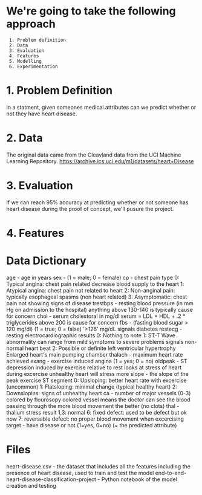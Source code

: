 # We're going to take the following approach
     1. Problem definition
     2. Data
     3. Evaluation
     4. Features
     5. Modelling
     6. Experimentation

# 1. Problem Definition

   In a statment, given someones medical attributes can we predict whether or not they have heart disease.

# 2. Data

  The original data came from the Cleavland data from the UCI Machine Learning Repository. 
  https://archive.ics.uci.edu/m1/datasets/heart+Disease

# 3. Evaluation

   If we can reach 95% accuracy at predicting whether or not someone has heart disease during the proof of concept, we'll pusure the project.

# 4. Features

# Data Dictionary

 age - age in years
 sex - (1 = male; 0 = female)
 cp - chest pain type
 0: Typical angina: chest pain related decrease blood supply to the heart
 1: Atypical angina: chest pain not related to heart 2: Non-anginal pain: typically esophageal spasms (non heart related)
 3: Asymptomatic: chest pain not showing signs of disease
 trestbps - resting blood pressure (in mm Hg on admission to the hospital)
 anything above 130-140 is typically cause for concern
 chol - serum cholestoral in mg/dl
 serum = LDL + HDL + .2 * triglycerides
 above 200 is cause for concern
 fbs - (fasting blood sugar > 120 mg/dl) (1 = true; 0 = false)
 '>126' mg/dL signals diabetes
 restecg - resting electrocardiographic results
 0: Nothing to note
 1: ST-T Wave abnormality
 can range from mild symptoms to severe problems
 signals non-normal heart beat
 2: Possible or definite left ventricular hypertrophy
 Enlarged heart's main pumping chamber
 thalach - maximum heart rate achieved
 exang - exercise induced angina (1 = yes; 0 = no)
 oldpeak - ST depression induced by exercise relative to rest
 looks at stress of heart during excercise
 unhealthy heart will stress more
 slope - the slope of the peak exercise ST segment
 0: Upsloping: better heart rate with excercise (uncommon)
 1: Flatsloping: minimal change (typical healthy heart)
 2: Downslopins: signs of unhealthy heart
 ca - number of major vessels (0-3) colored by flourosopy
 colored vessel means the doctor can see the blood passing through
 the more blood movement the better (no clots)
 thal - thalium stress result
 1,3: normal
 6: fixed defect: used to be defect but ok now
 7: reversable defect: no proper blood movement when excercising
 target - have disease or not (1=yes, 0=no) (= the predicted attribute)

# Files
heart-disease.csv - the dataset that includes all the features including the presence of heart disease, used to train and test the model
end-to-end-heart-disease-classification-project - Python notebook of the model creation and testing
